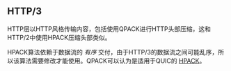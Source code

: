## HTTP/3

HTTP层以HTTP风格传输内容，包括使用QPACK进行HTTP头部压缩，这和HTTP/2中使用HPACK压缩头部类似。

HPACK算法依赖于数据流的 *有序* 交付，由于HTTP/3的数据流之间可能乱序，所以该算法需要修改才能使用。QPACK可以认为是适用于QUIC的 [HPACK](http://httpwg.org/specs/rfc7541.html)。
